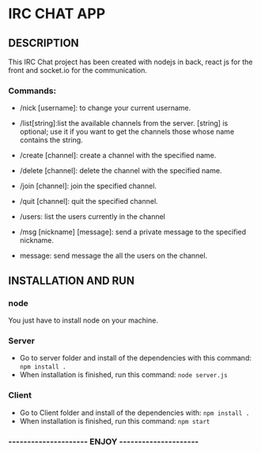 # IRC CHAT APP

## DESCRIPTION
This IRC Chat project has been created with nodejs in back, react js for the front and socket.io for the communication.

### Commands:
* /nick [username]: to change your current username.

* /list[string]:list the available channels from the server. [string] is optional; use it if you want to get the channels those whose name contains the string.

* /create [channel]: create a channel with the specified name.

* /delete [channel]: delete the channel with the specified name.

* /join [channel]: join the specified channel.

* /quit [channel]: quit the specified channel.

* /users: list the users currently in the channel

* /msg [nickname] [message]: send a private message to the specified nickname.

* message: send message the all the users on the channel.

## INSTALLATION AND RUN
### node
You just have to install node on your machine.

### Server
* Go to server folder and install of the dependencies with this command: `npm install .`
* When installation is finished, run this command: `node server.js`

### Client
* Go to Client folder and install of the dependencies with: `npm install .`
* When installation is finished, run this command: `npm start`

### --------------------- ENJOY ---------------------